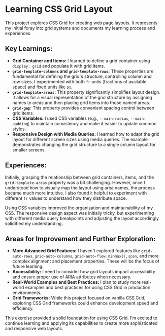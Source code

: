 # Learning CSS Grid Layout

This project explores CSS Grid for creating web page layouts. It represents my initial foray into grid systems and documents my learning process and experiences.

## Key Learnings:

* **Grid Container and Items:** I learned to define a grid container using `display: grid` and populate it with grid items.
* **`grid-template-columns` and `grid-template-rows`:** These properties are fundamental for defining the grid's structure, controlling column and row sizes. I experimented with both `fr` units (fractions of available space) and fixed units like `px`.
* **`grid-template-areas`:** This property significantly simplifies layout design. It allows for a visual representation of the grid structure by assigning names to areas and then placing grid items into those named areas.
* **`grid-gap`:** This property provides convenient spacing control between grid items.
* **CSS Variables:**  I used CSS variables (e.g., `--main-radius`, `--main-padding`) to maintain consistency and make it easier to update common styles.
* **Responsive Design with Media Queries:** I learned how to adapt the grid layout for different screen sizes using media queries.  The example demonstrates changing the grid structure to a single column layout for smaller screens.

## Experiences:

Initially, grasping the relationship between grid containers, items, and the `grid-template-areas` property was a bit challenging. However, once I understood how to visually map the layout using area names, the process became much more intuitive.  I also found it helpful to experiment with different `fr` values to understand how they distribute space.

Using CSS variables improved the organization and maintainability of my CSS. The responsive design aspect was initially tricky, but experimenting with different media query breakpoints and adjusting the layout accordingly solidified my understanding.

## Areas for Improvement and Further Exploration:

* **More Advanced Grid Features:**  I haven't explored features like `grid-auto-rows`, `grid-auto-columns`, `grid-auto-flow`, `minmax()`, `span`, and more complex alignment and placement properties. These will be the focus of future learning.
* **Accessibility:**  I need to consider how grid layouts impact accessibility and ensure proper use of ARIA attributes when necessary.
* **Real-World Examples and Best Practices:**  I plan to study more real-world examples and best practices for using CSS Grid in production environments.
* **Grid Frameworks:** While this project focused on vanilla CSS Grid, exploring CSS Grid frameworks could enhance development speed and efficiency.


This exercise provided a solid foundation for using CSS Grid. I'm excited to continue learning and applying its capabilities to create more sophisticated and responsive web layouts.

